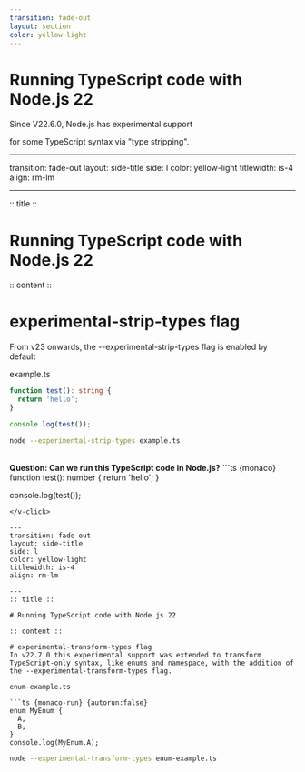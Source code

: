```yaml
---
transition: fade-out
layout: section
color: yellow-light
---
```



<div class="text-center">
  <h1> Running TypeScript code with Node.js 22</h1>
  <p>Since V22.6.0, Node.js has experimental support</p>
  <p>for some TypeScript syntax via "type stripping".</p>
  <Yaha />
  <style>
    .section.slidecolor {
      background-color: white;
    }
  </style>
</div>

---
transition: fade-out
layout: side-title
side: l
color: yellow-light
titlewidth: is-4
align: rm-lm

---
:: title ::

# Running TypeScript code with Node.js 22

:: content ::

# experimental-strip-types flag
From v23 onwards, the --experimental-strip-types flag is enabled by default

example.ts

```ts {monaco}
function test(): string {
  return 'hello';
}

console.log(test());
```

```bash {monaco}
node --experimental-strip-types example.ts
```

<v-click>
<br />
<b>Question: Can we run this TypeScript code in Node.js?</b>
```ts {monaco}
function test(): number {
  return 'hello';
}

console.log(test());
```
</v-click>

---
transition: fade-out
layout: side-title
side: l
color: yellow-light
titlewidth: is-4
align: rm-lm

---
:: title ::

# Running TypeScript code with Node.js 22

:: content ::

# experimental-transform-types flag
In v22.7.0 this experimental support was extended to transform TypeScript-only syntax, like enums and namespace, with the addition of the --experimental-transform-types flag.

enum-example.ts

```ts {monaco-run} {autorun:false}
enum MyEnum {
  A,
  B,
}
console.log(MyEnum.A);
```

```bash {monaco}
node --experimental-transform-types enum-example.ts
```